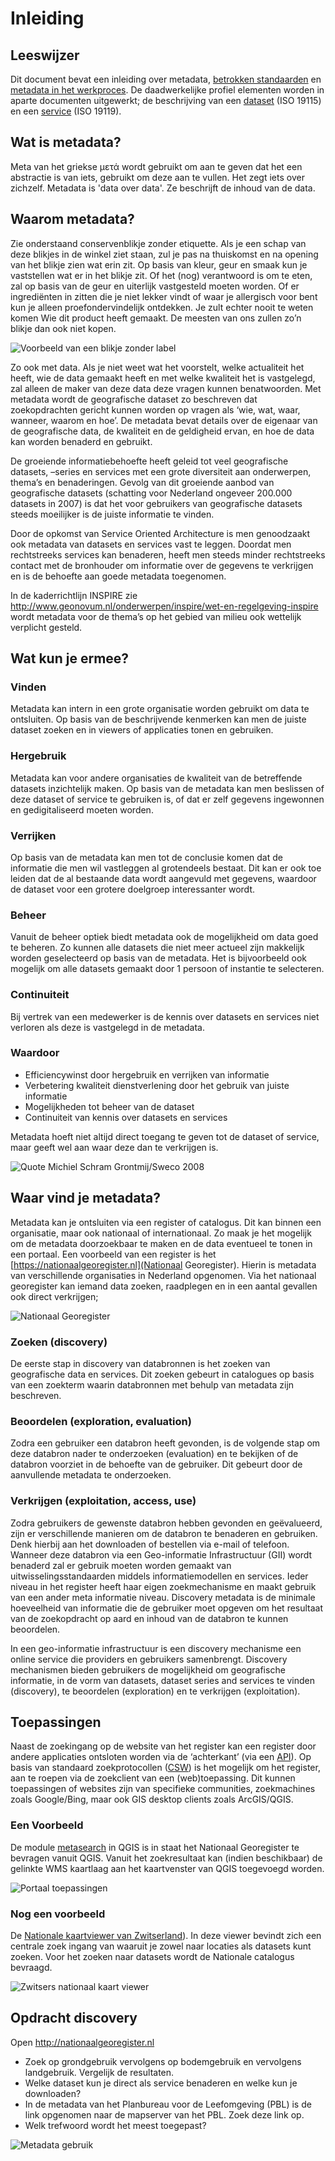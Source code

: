 # Inleiding

## Leeswijzer

Dit document bevat een inleiding over metadata, [betrokken standaarden](#metadata-standaarden) en [metadata in het werkproces](#metadata-in-het-werkproces). De daadwerkelijke profiel elementen worden in aparte documenten uitgewerkt; de beschrijving van een [dataset](index-dataset.html) (ISO 19115) en een [service](index-service.html) (ISO 19119). 

## Wat is metadata?

Meta van het griekse μετά wordt gebruikt om aan te geven dat het een abstractie is van iets, gebruikt om deze aan te vullen. Het zegt iets over zichzelf. Metadata is 'data over data'. Ze beschrijft de inhoud van de data.

## Waarom metadata?

Zie onderstaand conservenblikje zonder etiquette. Als je een schap van deze blikjes in de winkel ziet staan, zul je pas na thuiskomst en na opening van het blikje zien wat erin zit. Op basis van kleur, geur en smaak kun je vaststellen wat er in het blikje zit. Of het (nog) verantwoord is om te eten, zal op basis van de geur en uiterlijk vastgesteld moeten worden. Of er ingrediënten in zitten die je niet lekker vindt of waar je allergisch voor bent kun je alleen proefondervindelijk ontdekken. Je zult echter nooit te weten komen Wie dit product heeft gemaakt. De meesten van ons zullen zo’n blikje dan ook niet kopen. 

![Voorbeeld van een blikje zonder label](images/Blikje.jpg)

Zo ook met data. Als je niet weet wat het voorstelt, welke actualiteit het heeft, wie de data gemaakt heeft en met welke kwaliteit het is vastgelegd, zal alleen de maker van deze data deze vragen kunnen benatwoorden.
Met metadata wordt de geografische dataset zo beschreven dat zoekopdrachten gericht kunnen worden op vragen als ‘wie, wat, waar, wanneer, waarom en hoe’. De metadata bevat details over de eigenaar van de geografische data, de kwaliteit en de geldigheid ervan, en hoe de data kan worden benaderd en gebruikt. 

De groeiende informatiebehoefte heeft geleid tot veel geografische datasets, –series en services met een grote diversiteit aan onderwerpen, thema’s en benaderingen. Gevolg van dit groeiende aanbod van geografische datasets (schatting voor Nederland ongeveer 200.000 datasets in 2007) is dat het voor gebruikers van geografische datasets steeds moeilijker is de juiste informatie te vinden.

Door de opkomst van Service Oriented Architecture is men genoodzaakt ook metadata van datasets en services vast te leggen. Doordat men rechtstreeks services kan benaderen, heeft men steeds minder rechtstreeks contact met de bronhouder om informatie over de gegevens te verkrijgen en is de behoefte aan goede metadata toegenomen.

In de kaderrichtlijn INSPIRE zie http://www.geonovum.nl/onderwerpen/inspire/wet-en-regelgeving-inspire wordt metadata voor de thema’s op het gebied van milieu ook wettelijk verplicht gesteld.

## Wat kun je ermee?

### Vinden

Metadata kan intern in een grote organisatie worden gebruikt om data te ontsluiten. Op basis van de beschrijvende kenmerken kan men de juiste dataset zoeken en in viewers of applicaties tonen en gebruiken.

### Hergebruik

Metadata kan voor andere organisaties de kwaliteit van de betreffende datasets inzichtelijk maken. Op basis van de metadata kan men beslissen of deze dataset of service te gebruiken is, of dat er zelf gegevens ingewonnen en gedigitaliseerd moeten worden.

### Verrijken

Op basis van de metadata kan men tot de conclusie komen dat de informatie die men wil vastleggen al grotendeels bestaat. Dit kan er ook toe leiden dat de al bestaande data wordt aangevuld met gegevens, waardoor de dataset voor een grotere doelgroep interessanter wordt.

### Beheer

Vanuit de beheer optiek biedt metadata ook de mogelijkheid om data goed te beheren. Zo kunnen alle datasets die niet meer actueel zijn makkelijk worden geselecteerd op basis van de metadata. Het is bijvoorbeeld ook mogelijk om alle datasets gemaakt door 1 persoon of instantie te selecteren.

### Continuiteit

Bij vertrek van een medewerker is de kennis over datasets en services niet verloren als deze is vastgelegd in de metadata. 

### Waardoor

- Efficiencywinst door hergebruik en verrijken van informatie
- Verbetering kwaliteit dienstverlening door het gebruik van juiste informatie
- Mogelijkheden tot beheer van de dataset
- Continuiteit van kennis over datasets en services

Metadata hoeft niet altijd direct toegang te geven tot de dataset of service, maar geeft wel aan waar deze dan te verkrijgen is.

![Quote Michiel Schram Grontmij/Sweco 2008](images/Textdubbelzondermeta.jpg)

## Waar vind je metadata?

Metadata kan je ontsluiten via een register of catalogus. Dit kan binnen een organisatie, maar ook nationaal of internationaal. Zo maak je het mogelijk om de metadata doorzoekbaar te maken en de data eventueel te tonen in een portaal. Een voorbeeld van een register is het [https://nationaalgeoregister.nl](Nationaal Georegister). Hierin is metadata van verschillende organisaties in Nederland opgenomen. Via het nationaal georegister kan iemand data zoeken, raadplegen en in een aantal gevallen ook direct verkrijgen;

![Nationaal Georegister](images/ngr.png)

### Zoeken (discovery) 

De eerste stap in discovery van databronnen is het zoeken van geografische data en services. Dit zoeken gebeurt in catalogues op basis van een zoekterm waarin databronnen met behulp van metadata zijn beschreven.

### Beoordelen (exploration, evaluation) 

Zodra een gebruiker een databron heeft gevonden, is de volgende stap om deze databron nader te onderzoeken (evaluation) en te bekijken of de databron voorziet in de behoefte van de gebruiker. Dit gebeurt door de aanvullende metadata te onderzoeken.

### Verkrijgen (exploitation, access, use) 
Zodra gebruikers de gewenste databron hebben gevonden en geëvalueerd, zijn er verschillende manieren om de databron te benaderen en gebruiken. Denk hierbij aan het downloaden of bestellen via e-mail of telefoon. Wanneer deze databron via een Geo-informatie Infrastructuur (GII) wordt benaderd zal er gebruik moeten worden gemaakt van uitwisselingsstandaarden middels informatiemodellen en services.
Ieder niveau in het register heeft haar eigen zoekmechanisme en maakt gebruik van een ander meta informatie niveau. Discovery metadata is de minimale hoeveelheid van informatie die de gebruiker moet opgeven om het resultaat van de zoekopdracht op aard en inhoud van de databron te kunnen beoordelen.

In een geo-informatie infrastructuur is een discovery mechanisme een online service die providers en gebruikers samenbrengt. Discovery mechanismen bieden gebruikers de mogelijkheid om geografische informatie, in de vorm van datasets, dataset series and services te vinden (discovery), te beoordelen (exploration) en te verkrijgen (exploitation).

## Toepassingen

Naast de zoekingang op de website van het register kan een register door andere applicaties ontsloten worden via de ‘achterkant’ (via een [API](https://nl.wikipedia.org/wiki/Application_programming_interface)). Op basis van standaard zoekprotocollen ([CSW](http://www.opengeospatial.org/standards/cat)) is het mogelijk om het register, aan te roepen via de zoekclient van een (web)toepassing. Dit kunnen toepassingen of websites zijn van specifieke communities, zoekmachines zoals Google/Bing, maar ook GIS desktop clients zoals ArcGIS/QGIS.

### Een Voorbeeld

De module [metasearch](https://docs.qgis.org/3.0/nl/docs/user_manual/plugins/plugins_metasearch.html) in QGIS is in staat het Nationaal Georegister te bevragen vanuit QGIS. Vanuit het zoekresultaat kan (indien beschikbaar) de gelinkte WMS kaartlaag aan het kaartvenster van QGIS toegevoegd worden.

![Portaal toepassingen](images/metasearch-splash.png)

### Nog een voorbeeld 

De [Nationale kaartviewer van Zwitserland](https://map.geo.admin.ch)). In deze viewer bevindt zich een centrale zoek ingang van waaruit je zowel naar locaties als datasets kunt zoeken. Voor het zoeken naar datasets wordt de Nationale catalogus bevraagd.

![Zwitsers nationaal kaart viewer](images/swisstopo.png)

## Opdracht discovery

Open http://nationaalgeoregister.nl

- Zoek op grondgebruik vervolgens op bodemgebruik en vervolgens landgebruik. Vergelijk de resultaten.
- Welke dataset kun je direct als service benaderen en welke kun je downloaden?
- In de metadata van het Planbureau voor de Leefomgeving (PBL) is de link opgenomen naar de mapserver van het PBL. Zoek deze link op.
- Welk trefwoord wordt het meest toegepast?

![Metadata gebruik](images/Metagebruik.jpg)
